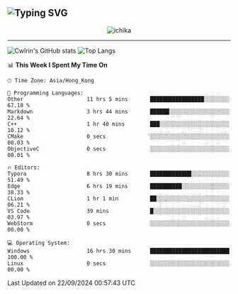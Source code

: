 ![Typing SVG](https://readme-typing-svg.demolab.com?font=Jost&size=24&pause=1000&color=7799EE&vCenter=true&multiline=true&random=false&width=435&height=100&lines=Hi+there;I'm+Sakurakouji+Nanaha;You+can+also+tell+me+Cwlrin%E2%98%86)
---
<p align="center">
  <img src="https://image.cwlrin.wiki/images/2024/06/17/Happy-Birthday2023---.png" alt="ichika" border="0" />
</p>

---
![Cwlrin's GitHub stats](https://github-readme-stats.vercel.app/api?username=cwlrin&show_icons=true&theme=buefy)
![Top Langs](https://github-readme-stats.vercel.app/api/top-langs/?username=cwlrin&layout=compact&hide=html,css)

<!--START_SECTION:waka-->
📊 **This Week I Spent My Time On** 

```text
🕑︎ Time Zone: Asia/Hong_Kong

💬 Programming Languages: 
Other                    11 hrs 5 mins       █████████████████░░░░░░░░   67.18 % 
Markdown                 3 hrs 44 mins       ██████░░░░░░░░░░░░░░░░░░░   22.64 % 
C++                      1 hr 40 mins        ███░░░░░░░░░░░░░░░░░░░░░░   10.12 % 
CMake                    0 secs              ░░░░░░░░░░░░░░░░░░░░░░░░░   00.03 % 
ObjectiveC               0 secs              ░░░░░░░░░░░░░░░░░░░░░░░░░   00.01 % 

🔥 Editors: 
Typora                   8 hrs 30 mins       █████████████░░░░░░░░░░░░   51.49 % 
Edge                     6 hrs 19 mins       ██████████░░░░░░░░░░░░░░░   38.33 % 
CLion                    1 hr 1 min          ██░░░░░░░░░░░░░░░░░░░░░░░   06.21 % 
VS Code                  39 mins             █░░░░░░░░░░░░░░░░░░░░░░░░   03.97 % 
WebStorm                 0 secs              ░░░░░░░░░░░░░░░░░░░░░░░░░   00.00 % 

💻 Operating System: 
Windows                  16 hrs 30 mins      █████████████████████████   100.00 % 
Linux                    0 secs              ░░░░░░░░░░░░░░░░░░░░░░░░░   00.00 % 
```


 Last Updated on 22/09/2024 00:57:43 UTC
<!--END_SECTION:waka-->

